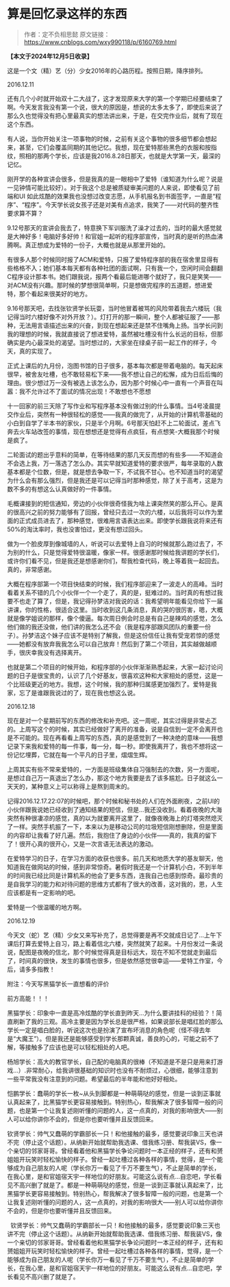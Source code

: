 # 算是回忆录这样的东西

> 作者：定不负相思懿
> 原文链接：https://www.cnblogs.com/wxy990118/p/6160769.html

**【本文于2024年12月5日收录】**


这是一个文（精）艺（分）少女2016年的心路历程。按照日期，降序排列。


  2016.12.11


  还有几个小时就开始双十二大战了，这才发现原来大学的第一个学期已经要结束了啊。今天发言我没有第一个说，很大的原因是，想说的太多太多了，即使后来说了那么久也觉得没有把心里最真实的想法讲出来，于是，在交完作业后，就有了现在这个东西。


  有人说，当你开始关注一项事物的时候，之前有关这个事物的很多细节都会想起来，甚至，它们会覆盖同期的其他记忆。我想，现在爱特那些黑色的衣服和按指纹，照相的那两个学长，应该是我2016.8.28日那天，也就是大学第一天，最深的记忆。


  刚开学的各种宣讲会很多，但是我真的是一眼相中了爱特（谁知道为什么呢？说是一见钟情可能比较好）。对于我这个总是被质疑审美问题的人来说，即使看见了前端和UI 如此炫酷的效果我也没想过改变志愿，从手机报名到书面签字，一直是“程序”、“程序”。今天学长说女孩子还是对美有点追求，我笑了——对代码的整齐性要求算不算？


  9.12号那天的宣讲会我去了，特意换下军训服洗了澡才过去的，当时的最大感觉就是大神好多！电脑好多好帅！和官姐一起听的程序部宣传，当时真的是听的热血沸腾啊。真正想成为爱特的一份子，大概也就是从那里开始的。


  有很多人那个时候同时报了ACM和爱特，只报了爱特程序部的我在宿舍里显得有些格格不入；她们基本每天都有各种社团的面试啊，只有我一个，空闲时间会翻翻C程序设计那本书。她们跟我说，报两个看最后能进哪个就好了，我只是笑笑——对ACM没有兴趣。那时候的梦想很简单啊，只是想做完程序的五道题，想进爱特，那个看起来很美好的地方。


 


  9.16号那天吧，去找张钦贤学长玩耍，当时他冒着被骂的风险带着我去六楼玩（我记得当时六楼好像不对外开放？）。灯打开的那一瞬间，整个人都被征服了——那种，无法用言语描述出来的兴奋，到现在想起来还是禁不住嘴角上扬。当学长问到我的理想的时候，我就直接说了想进爱特，虽然被吐槽没有什么长远的目标，但那确实是内心最深处的渴望。当时想过的，大家坐在绿桌子前一起工作的样子，今天，真的实现了。


 


  正式上课后的九月份，泡图书馆的日子很多，基本每次都是带着电脑的。每天起床很早，被舍友吐槽，也不敢轻易松下来——我不想让自己的松懈，成为日后后悔的理由。很少想过万一没有被选上该怎么办，因为那个时候心中一直有一个声音在叫嚣：我不允许过不了面试的情况出现！不敢想也不愿想


 


  十一回家的前三天除了写作业和写程序基本没有做过别的什么事情。当4号凌晨提交作业后，突然有一种很轻松的感觉——我真的做完了，从开始的计算机零基础的小白到自学了半本书的家伙，只是半个月啊。6号那天怕赶不上二轮面试，差点飞奔去火车站改签的事情，现在想想还是觉得有点疯狂，有点想笑-大概我那个时候是疯了。


 


  二轮面试的题出乎意料的简单，在等待结果的那几天反而想的有些多——不知道会不会选上我，万一落选了怎么办。其实早就知道爱特的要求很严，每年录取的人数基本都是个位数，但是，就是想去争取一下，不试我不甘心。也不知道当时的渴望为什么会有那么强烈，但是我还是可以记得当时那种感觉，除了关于高考，这是为数不多的有想这么认真做好的一件事情。


 


  毛概课接到的短信通知，旁边的小伙伴很奇怪我为啥上课突然笑的那么开心。是真的很高兴之前的努力能够有了回报，曾经只去过一次的六楼，以后我将可以作为里面的正式成员进去了，那种感觉，很难用言语表达出来。即使学长跟我说将来还有50%的淘汰率时，我也没害怕过，更没有想过回头。


 


  做为一个脸皮厚到像城墙的人，听说可以去爱特上自习的时候就那么跑过去了，不为别的什么，只是觉得爱特很温暖，像家一样。很感谢那时候给我讲题的学长们，或许你们看不见，但是我还是想感谢你们，帮我检查代码，晚上等着我一起回去。真的，非常感谢。


 


  大概在程序部第一个项目快结束的时候，我们程序部迎来了一波走人的高峰。当时看着关系不错的几个小伙伴一个一个走了，真的是，挺难过的。当时真的有想过我要不也走了算了，但是，我记得孙梦洁对我说的话：我希望明年能看见你给下一届讲课，你的性格，很适合这里。当时收到这几条消息，真的哭的很厉害，嗯，大概就是像学姐说的那样，像个傻逼。每次周日例会时总是有自己是辣鸡的感觉，怎么他们做的我还没做，他们讲的我怎么还不会（我是程序部跟风团队的重要一份子）。孙梦洁这个妹子应该不是特别了解我，但是这份信任让我有受宠若惊的感觉——她都没有放弃我我怎么可以自己放弃！然后到了第二个项目，其实越做越顺手，很庆幸我没有选择离开。


 


  也就是第二个项目的时候开始，和程序部的小伙伴渐渐熟悉起来，大家一起讨论问题的日子是很宝贵的，认识了几个好基友，很喜欢这种和大家相处的感觉，这是一个比班级更近的地方。我想，这个时候，我的那种归属感更加强烈了。爱特是我家，忘了是谁跟我说过的了，现在我也想这么说。


 


  2016.12.18


  现在是对一个星期前写的东西的修改和补充吧。这一周呢，其实过得是非常忐忑的。上周写这个的时候，其实已经做好了离开的准备，说是自信到一定不会离开也是不可能的。现在再看看上周写的东西，真的是感觉到了一种决绝的意味——我想记录下来我和爱特的每一件事，每一分，每一秒。即使我离开了，我也不想将这一份记忆埋葬，它就在每一个平凡的日子里，熠熠生辉。


 


  上周其实有些不常来爱特的，一方面是班级集体自习强制去的次数，另一方面呢，是想过自己万一真退出了怎么办，那这个地方我要是去了该多尴尬。日子就这么一天天的，某种意义上可以称得上是熬到周末的。


 


  记得2016.12.17.22:07的时候吧，那个时候和秘书处的人们在外面刷夜，之前UI的小伙伴跟我说她已经收到了通知结果的短信，但是...我还没收到。看着夜晚的大海突然有种很凄凉的感觉，真的以为就要离开这里了，就像夜晚海上的灯塔突然熄灭了一样。突然手机振了一下，本来以为是移动公司的垃圾短信刚想删除，但是里面的内容却让我看了好几遍。然后，我抱住了身边的小伙伴——真的，我真的留下了！很开心真的很开心，又是一次言语无法表达的激动。


 


  在爱特学习的日子，在学习方面的收获也很多。前几天和地质大学的基友聊天，他知道我在做网站的时候，感到非常惊奇。暑假时我还是一个计算机小白，不到半年的时间我已经比同是计算机系的他会了更多东西，连我自己也感到惊奇。最珍贵的是自我学习的能力和对待问题的思维方式都有了很大的改善，这对我的，恩，人生应该都是有一定影响的吧。


 


  爱特是一个很温暖的地方啊。


 


  2016.12.19


  今天文（蛇）艺（精）少女又来写补充了，总觉得要是再不交就成日记了...上午下课后打算去爱特上自习，路上看着信北六楼，突然就笑了起来。十月份发过一条说说，配图是夜晚的信北，那个时候觉得真是目标远大，现在不知不觉就走到最后了，时间真的很快，发生的事情也很多，但是依然感觉很幸运——爱特工作室，今后，请多多指教！


  附注：今天写黑猫学长一直想看的评价


前方高能！！！


  黑猫学长：印象中一直是高冷炫酷的学长直到昨天...为什么要讲挂科的经验？！简直刷新了我的三观。高冷主要是因为学长总是很严格，如果说部长是唱红脸的那么学长一定是唱白脸的，听说这次也是扮演了宣布坏消息的角色呢（怪不得去年是“大魔王”）。但是我还是能够感受到学长那颗真诚，善良的心的，可能之前不了解，等接触多了应该也是可以轻松相处的人吧。


  杨旭学长：高大的教官学长，自己配的电脑真的很棒（不知道是不是只是用来打游戏...）.非常耐心，给我讲很基础的知识时也没有不耐烦过，心很细，能够注意到一些平常我没有注意到的问题。希望最后的半年能和他好好相处。


  恺鹏学长：蠢萌的学长一枚~从头到脚都是一种萌萌哒的感觉，但是一谈到正事就认真起来了，比黑猫学长更容易接触到。特别热心，帮我解决了很多智障一般的问题，也是第一个让我复述刚听懂的问题的人，这一点真的，对我的影响很大——别人可以给你讲你不会的，但是你也要听懂并且反馈回来。


  钦贤学长：帅气又蠢萌的学霸部长一只！和他接触的最多，感觉要说印象三天也讲不完（停止这个话题）。从纳新开始就帮助我选课、借我练习册、帮我装VS，像一个亲切的邻家哥哥。曾经看着他和黑猫学长争论问题时一本正经的样子，还有和赟姐姐开玩笑时轻松愉快的样子。曾经一起吐槽过各种各样的事情，觉得，是一个能够成为自己朋友的人呢（学长你万一看见了千万不要生气），不止是简单的学长，在我心里，是和官姐宿天宇一样地位的好朋友。可能这么说有点...自恋吧，学长看见不高兴删了就是了。都是一种萌萌哒的感觉，但是一谈到正事就认真起来了，比黑猫学长更容易接触到。特别热心，帮我解决了很多智障一般的问题，也是第一个让我复述刚听懂的问题的人，这一点真的，对我的影响很大——别人可以给你讲你不会的，但是你也要听懂并且反馈回来。


  钦贤学长：帅气又蠢萌的学霸部长一只！和他接触的最多，感觉要说印象三天也讲不完（停止这个话题）。从纳新开始就帮助我选课、借我练习册、帮我装VS，像一个亲切的邻家哥哥。曾经看着他和黑猫学长争论问题时一本正经的样子，还有和赟姐姐开玩笑时轻松愉快的样子。曾经一起吐槽过各种各样的事情，觉得，是一个能够成为自己朋友的人呢（学长你万一看见了千万不要生气），不止是简单的学长，在我心里，是和官姐宿天宇一样地位的好朋友。可能这么说有点...自恋吧，学长看见不高兴删了就是了。




